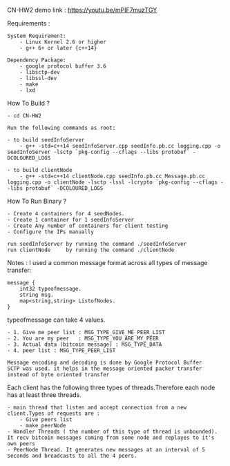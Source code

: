 CN-HW2
demo link : https://youtu.be/mPIF7muzTGY

Requirements : 

    System Requirement:
        - Linux Kernel 2.6 or higher
        - g++ 6+ or later {c++14}
    
    Dependency Package:
        - google protocol buffer 3.6
        - libsctp-dev 
        - libssl-dev
        - make
        - lxd
        

How To Build ?

    - cd CN-HW2
    
    Run the following commands as root:
    
    - to build seedInfoServer
        - g++ -std=c++14 seedInfoServer.cpp seedInfo.pb.cc logging.cpp -o seedInfoServer -lsctp `pkg-config --cflags --libs protobuf` -DCOLOURED_LOGS
        
    - to build clientNode
        - g++ -std=c++14 clientNode.cpp seedInfo.pb.cc Message.pb.cc logging.cpp -o clientNode -lsctp -lssl -lcrypto `pkg-config --cflags --libs protobuf` -DCOLOURED_LOGS
    
How To Run Binary ?
    
    - Create 4 containers for 4 seedNodes. 
    - Create 1 container for 1 seedInfoServer
    - Create Any number of containers for client testing
    - Configure the IPs manually
    
    run seedInfoServer by running the command ./seedInfoServer
    run clientNode     by running the command ./clientNode
        
Notes :
I used a common message format across all types of message transfer:


    message {
        int32 typeofmessage.
        string msg.
        map<string,string> ListofNodes.
    }

typeofmessage can take 4 values.

    - 1. Give me peer list : MSG_TYPE_GIVE_ME_PEER_LIST
    - 2. You are my peer   : MSG_TYPE_YOU_ARE_MY_PEER
    - 3. Actual data (bitcoin message) : MSG_TYPE_DATA
    - 4. peer list : MSG_TYPE_PEER_LIST

    Message encoding and decoding is done by Google Protocol Buffer
    SCTP was used. it helps in the message oriented packer transfer instead of byte oriented transfer

Each client has the following three types of threads.Therefore each node has at least three threads.
    
    - main thread that listen and accept connection from a new client.Types of requests are :
        - Give peers list
        - make peerNode
    - Handler Threads ( the number of this type of thread is unbounded). It recv bitcoin messages coming from some node and replayes to it's own peers
    - PeerNode Thread. It generates new messages at an interval of 5 seconds and broadcasts to all the 4 peers.
    
 
    
    
    
